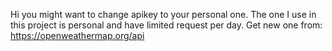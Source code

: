 Hi you might want to change apikey to your personal one.
The one I use in this project is personal and  have limited request per day.
Get new one from: https://openweathermap.org/api